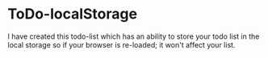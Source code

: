 # ToDo-localStorage
I have created this todo-list which has an ability to store your todo list in the local storage so if your browser is re-loaded; it won't affect your list.
